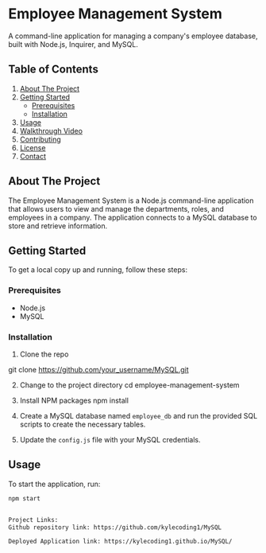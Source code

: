# Employee Management System

A command-line application for managing a company's employee database, built with Node.js, Inquirer, and MySQL.

## Table of Contents

1. [About The Project](#about-the-project)
2. [Getting Started](#getting-started)
   - [Prerequisites](#prerequisites)
   - [Installation](#installation)
3. [Usage](#usage)
4. [Walkthrough Video](#walkthrough-video)
5. [Contributing](#contributing)
6. [License](#license)
7. [Contact](#contact)

## About The Project

The Employee Management System is a Node.js command-line application that allows users to view and manage the departments, roles, and employees in a company. The application connects to a MySQL database to store and retrieve information.

## Getting Started

To get a local copy up and running, follow these steps:

### Prerequisites

* Node.js
* MySQL

### Installation

1. Clone the repo

git clone https://github.com/your_username/MySQL.git

2. Change to the project directory
cd employee-management-system

3. Install NPM packages
npm install

4. Create a MySQL database named `employee_db` and run the provided SQL scripts to create the necessary tables.
5. Update the `config.js` file with your MySQL credentials.

## Usage

To start the application, run:

```bash
npm start


Project Links:
Github repository link: https://github.com/kylecoding1/MySQL

Deployed Application link: https://kylecoding1.github.io/MySQL/
